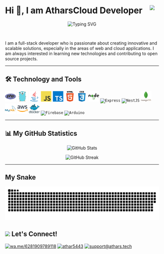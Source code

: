 <h1>Hi 👋, I am AtharsCloud Developer <img src="https://media.tenor.com/images/890e9c48a51bc2d645f9b7b8d769378f/tenor.gif" width="30" align="right"></h1>

<p align="center">
 <img src="https://readme-typing-svg.herokuapp.com/?font=Fira+Code&size=24&pause=100&color=00F7FF&width=435&lines=A+Full-Stack+Web+Developer;Always+Learning+New+Things!" alt="Typing SVG" />
</p>

<br>

<p>I am a full-stack developer who is passionate about creating innovative and scalable solutions, especially in the areas of web and cloud applications. I am always interested in learning new technologies and contributing to open source projects.</p>

---

## 🛠️ Technology and Tools

<p>
    <code><img height="35" src="https://raw.githubusercontent.com/devicons/devicon/master/icons/php/php-original.svg" alt="PHP"></code> 
    <code><img height="35" src="https://raw.githubusercontent.com/devicons/devicon/master/icons/go/go-original.svg" alt="Go"></code> 
    <code><img height="35" src="https://raw.githubusercontent.com/devicons/devicon/master/icons/java/java-original.svg" alt="Java"></code> 
    <code><img height="35" src="https://raw.githubusercontent.com/devicons/devicon/master/icons/javascript/javascript-original.svg" alt="JavaScript"></code> 
    <code><img height="35" src="https://raw.githubusercontent.com/devicons/devicon/master/icons/typescript/typescript-original.svg" alt="TypeScript"></code> 
    <code><img height="35" src="https://raw.githubusercontent.com/devicons/devicon/master/icons/html5/html5-original-wordmark.svg" alt="HTML5"></code> 
    <code><img height="35" src="https://raw.githubusercontent.com/devicons/devicon/master/icons/css3/css3-original-wordmark.svg" alt="CSS3"></code> 
    <code><img height="35" src="https://raw.githubusercontent.com/devicons/devicon/master/icons/nodejs/nodejs-original-wordmark.svg" alt="Node.js"></code> 
    <code><img height="35" src="https://cdn.prod.website-files.com/6320125ace536b6ad148eca3/66502d746f57d299fe0e0c31_Image%201-Express.js.webp" alt="Express"></code> 
    <code><img height="35" src="https://nestjs.com/img/nest-og.png" alt="NestJS"></code> 
    <code><img height="35" src="https://raw.githubusercontent.com/devicons/devicon/master/icons/mongodb/mongodb-original-wordmark.svg" alt="MongoDB"></code> 
    <code><img height="35" src="https://raw.githubusercontent.com/devicons/devicon/master/icons/mysql/mysql-original-wordmark.svg" alt="MySQL"></code> 
    <code><img height="35" src="https://raw.githubusercontent.com/devicons/devicon/master/icons/amazonwebservices/amazonwebservices-original-wordmark.svg" alt="AWS"></code> 
    <code><img height="35" src="https://raw.githubusercontent.com/devicons/devicon/master/icons/docker/docker-original-wordmark.svg" alt="Docker"></code> 
    <code><img height="35" src="https://www.vectorlogo.zone/logos/firebase/firebase-icon.svg" alt="Firebase"></code> 
    <code><img height="35" src="https://cdn.worldvectorlogo.com/logos/arduino-1.svg" alt="Arduino"></code>
</p>

---

## 📊 My GitHub Statistics

<p align="center">
 <img src="https://github-readme-stats.vercel.app/api?username=athar5443&show_icons=true&theme=radical" alt="GitHub Stats" />
</p>

<p align="center">
 <img src="https://github-readme-streak-stats.herokuapp.com/?user=athar5443&theme=dark" alt="GitHub Streak" />
</p>

---
## My Snake
<p align="center">
  <picture>
    <source media="(prefers-color-scheme: dark)" srcset="https://raw.githubusercontent.com/athar5443/athar5443/output/github-snake-dark.svg" />
    <source media="(prefers-color-scheme: light)" srcset="https://raw.githubusercontent.com/athar5443/athar5443/output/github-snake.svg" />
    <img alt="github-snake" src="https://raw.githubusercontent.com/athar5443/athar5443/output/github-snake.svg" />
  </picture>
</p>

## <img src="https://media4.giphy.com/media/v1.Y2lkPTc5MGI3NjExYjBhOGhmNm1wMzVpMnF5MXh0anBjaTB1MTY4aHMzYXl2bnllbmVlZiZlcD12MV9pbnRlcm5hbF9naWZfYnlfaWQmY3Q9cw/NGoc06FYWItmXuh2nh/giphy.gif" width="27"> Let's Connect!

<p align="left">
 <a href="https://https://wa.me/6281909789118" target="_blank"><img align="center" src="https://static.whatsapp.net/rsrc.php/yA/r/hbGnlm1gXME.svg" alt="wa.me/6281909789118" height="34" width="40" /></a>
 <a href="https://github.com/athar5443" target="_blank"><img align="center" src="https://raw.githubusercontent.com/rahuldkjain/github-profile-readme-generator/master/src/images/icons/Social/github.svg" alt="athar5443" height="30" width="40" /></a>
 <a href="mailto:support@athars.tech" target="_blank"><img align="center" src="https://ssl.gstatic.com/ui/v1/icons/mail/rfr/logo_gmail_lockup_default_1x_r5.png" alt="support@athars.tech" height="30" width="60" /></a>
</p>
